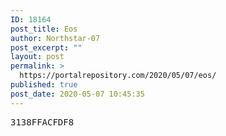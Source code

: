 ```yaml
---
ID: 18164
post_title: Eos
author: Northstar-07
post_excerpt: ""
layout: post
permalink: >
  https://portalrepository.com/2020/05/07/eos/
published: true
post_date: 2020-05-07 10:45:35
---
```

<pre>3138FFACFDF8</pre>